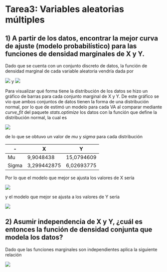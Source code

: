 # Tarea3: Variables aleatorias múltiples
## 1) A partir de los datos, encontrar la mejor curva de ajuste (modelo probabilístico) para las funciones de densidad marginales de X y Y.

Dado que se cuenta con un conjunto discreto de datos, la función de densidad marginal de cada variable aleatoria vendría dada por

<img src="https://render.githubusercontent.com/render/math?math=f_X(x)=\displaystyle\sum_{n=5}^25 P(x,y_n)"> y <img src="https://render.githubusercontent.com/render/math?math=f_Y(y)=\displaystyle\sum_{m=5}^15 P(x_m,y)">

Para visualizar qué forma tiene la distribución de los datos se hizo un gráfico de barras para cada conjunto marginal de X y Y.
De este gráfico se vio que ambos conjuntos de datos tienen la forma de una distribución normal, por lo que de estimó un modelo para cada VA al comparar mediante *curve_fit* del paquete *stats.optimize* los datos con la función que define la distribución normal, la cual es

<img src="https://render.githubusercontent.com/render/math?math=f_X(x)=\frac{1}{\sqrt{2 \pi \sigma^2}} \cdot e^{\left(\frac{-(x-\mu)^2}{2 \sigma^2}\right)}">

de lo que se obtuvo un valor de *mu* y *sigma* para cada distribución

-| X | Y 
----------|---|-----
Mu | 9,9048438 | 15,0794609
Sigma | 3,299442875 | 6,02693775

Por lo que el modelo que mejor se ajusta los valores de X sería

<img src="https://render.githubusercontent.com/render/math?math=f_X(x)=\frac{1}{\sqrt{2 \pi \cdot (3,299442875)^2}} \cdot e^{\left(\frac{-(x-9,9048438)^2}{2 \cdot (3,299442875)^2}\right)}">

y el modelo que mejor se ajusta a los valores de Y sería

<img src="https://render.githubusercontent.com/render/math?math=f_X(x)=\frac{1}{\sqrt{2 \pi \cdot (6,02693775)^2}} \cdot e^{\left(\frac{-(x-15,0794609)^2}{2 \cdot (6,02693775)^2}\right)}">

## 2) Asumir independencia de X y Y, ¿cuál es entonces la función de densidad conjunta que modela los datos?

Dado que las funciones marginales son independientes aplica la siguiente relación

<img src="https://render.githubusercontent.com/render/math?math=f_{X,Y}(x,y) = f_X(x) \cdot f_Y(y)">
